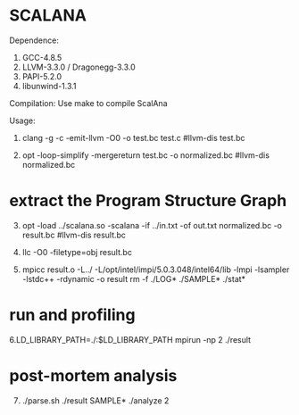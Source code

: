 # SCALANA

Dependence:
1. GCC-4.8.5
2. LLVM-3.3.0 / Dragonegg-3.3.0
3. PAPI-5.2.0
4. libunwind-1.3.1

Compilation:
Use make to compile ScalAna

Usage:
1. clang -g -c -emit-llvm -O0 -o test.bc test.c
#llvm-dis test.bc

2. opt -loop-simplify -mergereturn test.bc -o normalized.bc
#llvm-dis normalized.bc

# extract the Program Structure Graph 
3. opt -load ../scalana.so -scalana -if ../in.txt -of out.txt normalized.bc -o result.bc
#llvm-dis result.bc

4. llc -O0 -filetype=obj result.bc

5. mpicc result.o -L../ -L/opt/intel/impi/5.0.3.048/intel64/lib  -lmpi -lsampler -lstdc++ -rdynamic -o result
rm -f ./LOG* ./SAMPLE* ./stat*

# run and profiling
6.LD_LIBRARY_PATH=./:$LD_LIBRARY_PATH mpirun -np 2 ./result

# post-mortem analysis
7. ./parse.sh ./result SAMPLE*
./analyze 2
